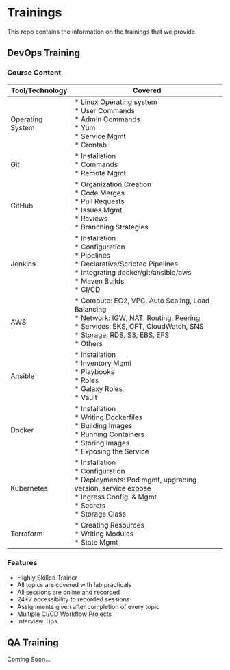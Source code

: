 # Trainings
This repo contains the information on the trainings that we provide.

## DevOps Training
### Course Content
| Tool/Technology  |  Covered |
|---|---|
| Operating System  | * Linux Operating system<br/> * User Commands<br/> * Admin Commands<br/> * Yum<br/> * Service Mgmt<br/> * Crontab  |
| Git | * Installation<br/> * Commands<br/> * Remote Mgmt<br/> |
| GitHub | * Organization Creation<br/> * Code Merges<br/> * Pull Requests<br/> * Issues Mgmt<br/> * Reviews<br/> * Branching Strategies |
| Jenkins | * Installation<br/> * Configuration<br/> * Pipelines<br/> * Declarative/Scripted Pipelines<br/> * Integrating docker/git/ansible/aws<br/> * Maven Builds<br/> * CI/CD |
| AWS | * Compute: EC2, VPC, Auto Scaling, Load Balancing<br/> * Network: IGW, NAT, Routing, Peering<br/> * Services: EKS, CFT, CloudWatch, SNS<br/> * Storage: RDS, S3, EBS, EFS<br/> * Others |
| Ansible | * Installation<br/> * Inventory Mgmt<br/> * Playbooks<br/> * Roles<br/> * Galaxy Roles<br/> * Vault |
| Docker | * Installation<br/> * Writing Dockerfiles<br/> * Building Images<br/> * Running Containers<br/> * Storing Images<br/> * Exposing the Service |
| Kubernetes | * Installation<br/> * Configuration<br/> * Deployments: Pod mgmt, upgrading version, service expose<br/> * Ingress Config. & Mgmt<br/> * Secrets<br/> * Storage Class | 
| Terraform | * Creating Resources<br/> * Writing Modules<br/> * State Mgmt |

### Features
- Highly Skilled Trainer
- All topics are covered with lab practicals
- All sessions are online and recorded
- 24*7 accessibility to recorded sessions
- Assignments given after completion of every topic
- Multiple CI/CD Workflow Projects
- Interview Tips


## QA Training
Coming Soon...
